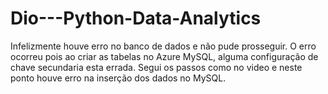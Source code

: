 # Dio---Python-Data-Analytics


Infelizmente houve erro no banco de dados e não pude prosseguir. O erro ocorreu pois ao criar as tabelas no Azure MySQL, alguma configuração de chave secundaria esta errada. Segui os passos como no video e neste ponto houve erro na inserção dos dados no MySQL.